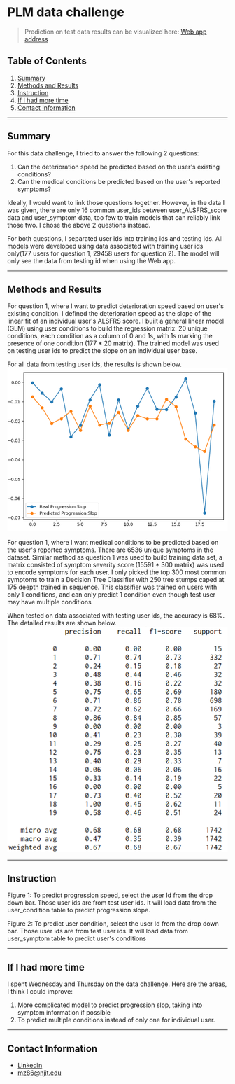 # PLM data challenge

> Prediction on test data results can be visualized here: [Web app address](http://dataengineermz.club/)

## Table of Contents

1. [Summary](README.md#Summary)
1. [Methods and Results](README.md#Methods-and-Results)
1. [Instruction](README.md#Instruction)
1. [If I had more time](README.md#If-I-had-more-time)
1. [Contact Information](README.md#contact-information)

***

## Summary

For this data challenge, I tried to answer the following 2 questions:
1. Can the deterioration speed be predicted based on the user's existing conditions?
2. Can the medical conditions be predicted based on the user's reported symptoms?

Ideally, I would want to link those questions together. However, in the data I was given, there are only 16 common user_ids between user_ALSFRS_score data and user_symptom data, too few to train models that can reliably link those two. I chose the above 2 questions instead.

For both questions, I separated user ids into training ids and testing ids. All models were developed using data associated with training user ids only(177 users for question 1, 29458 users for question 2). The model will only see the data from testing id when using the Web app.

---
## Methods and Results

For question 1, where I want to predict deterioration speed based on user's existing condition. I defined the deterioration speed as the slope of the linear fit of an individual user's ALSFRS score. I built a general linear model (GLM) using user conditions to build the regression matrix: 20 unique conditions, each condition as a column of 0 and 1s, with 1s marking the presence of one condition (177 * 20 matrix). The trained model was used on testing user ids to predict the slope on an individual user base.

For all data from testing user ids, the results is shown below.
![q1_png](./test_scripts/q1.png)

For question 1, where I want medical conditions to be predicted based on the user's reported symptoms. There are 6536 unique symptoms in the dataset. Similar method as question 1 was used to build training data set, a matrix consisted of symptom severity score (15591 * 300 matrix) was used to encode symptoms for each user. I only picked the top 300 most common symptoms to train a Decision Tree Classifier with 250 tree stumps caped at 175 deepth trained in sequence. This classifier was trained on users with only 1 conditions, and can only predict 1 condition even though test user may have multiple conditions

When tested on data associated with testing user ids, the accuracy is 68%. The detailed results are shown below.
![q2_png](./test_scripts/q2.png)

---
## Instruction
Figure 1:
To predict progression speed, select the user Id from the drop down bar. Those user ids are from test user ids. It will load data from the user_condition table to predict progression slope.

Figure 2:
To predict user condition, select the user Id from the drop down bar. Those user ids are from test user ids. It will load data from user_symptom table to predict user's conditions

---
## If I had more time
I spent Wednesday and Thursday on the data challenge. Here are the areas, I think I could improve:
1. More complicated model to predict progression slop, taking into symptom information if possible
2. To predict multiple conditions instead of only one for individual user.

---
## Contact Information

* [LinkedIn](https://www.linkedin.com/in/zm6148)
* mz86@njit.edu
